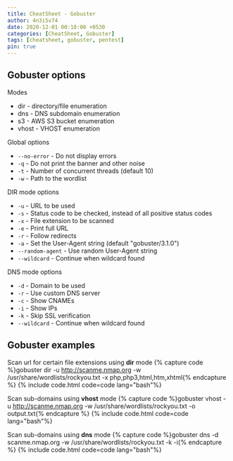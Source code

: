 ```yaml
---
title: CheatSheet - Gobuster
author: 4n3i5v74
date: 2020-12-01 00:10:00 +0530
categories: [CheatSheet, Gobuster]
tags: [cheatsheet, gobuster, pentest]
pin: true
---
```



## Gobuster options

Modes
- dir - directory/file enumeration
- dns - DNS subdomain enumeration
- s3 - AWS S3 bucket enumeration
- vhost - VHOST enumeration

Global options
- `--no-error` - Do not display errors
- `-q` - Do not print the banner and other noise
- `-t` - Number of concurrent threads (default 10)
- `-w` - Path to the wordlist

DIR mode options
- `-u` - URL to be used
- `-s` - Status code to be checked, instead of all positive status codes
- `-x` - File extension to be scanned
- `-e` - Print full URL
- `-r` - Follow redirects
- `-a` - Set the User-Agent string (default "gobuster/3.1.0")
- `--random-agent` - Use random User-Agent string
- `--wildcard` - Continue when wildcard found

DNS mode options
- `-d` - Domain to be used
- `-r` - Use custom DNS server
- `-c` - Show CNAMEs
- `-i` - Show IPs
- `-k` - Skip SSL verification
- `--wildcard` - Continue when wildcard found


## Gobuster examples

Scan url for certain file extensions using **dir** mode
{% capture code %}gobuster dir -u http://scanme.nmap.org -w /usr/share/wordlists/rockyou.txt -x php,php3,html,htm,xhtml{% endcapture %} {% include code.html code=code lang="bash"%}

Scan sub-domains using **vhost** mode
{% capture code %}gobuster vhost -u http://scanme.nmap.org -w /usr/share/wordlists/rockyou.txt -o output.txt{% endcapture %} {% include code.html code=code lang="bash"%}

Scan sub-domains using **dns** mode
{% capture code %}gobuster dns -d scanme.nmap.org -w /usr/share/wordlists/rockyou.txt -k -i{% endcapture %} {% include code.html code=code lang="bash"%}

